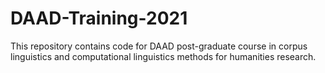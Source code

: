 # DAAD-Training-2021

This repository contains code for DAAD post-graduate course in corpus linguistics and computational linguistics methods for humanities research.

